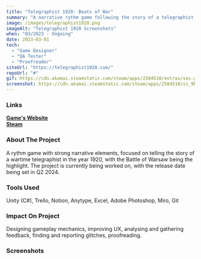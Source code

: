 ```yaml
---
title: "Telegraphist 1920: Beats of War"
summary: "A narrative rythm game following the story of a telegraphist during the Battle of Warsaw."
image: /images/telegraphist1920.png
imageAlt: "Telegraphist 1920 Screenshots"
when: "03/2023 - Ongoing"
date: 2023-03-01
tech:
  - "Game Designer"
  - "QA Tester"
  - "Proofreader"
siteUrl: "https://telegraphist1920.com/"
repoUrl: "#"
gif: https://cdn.akamai.steamstatic.com/steam/apps/2584510/extras/sos.gif?t=1702734595
screenshot: https://cdn.akamai.steamstatic.com/steam/apps/2584510/ss_9bfa44db88130dbf069b0de2fdf98b77c6842cfd.1920x1080.jpg?t=1702734595
---
```

### Links

**[Game's Website](https://telegraphist1920.com)**  
**[Steam](https://store.steampowered.com/app/2584510/Telegraphist_1920_Beats_of_War)**

### About The Project

A rythm game with strong narrative elements, focused on telling the story of a wartime telegraphist in the year 1920, with the Battle of Warsaw being the highlight. The project is currently being worked on, with the release date being set in Q2 2024.

### Tools Used

Unity (C#), Trello, Notion, Anytype, Excel, Adobe Photoshop, Miro, Git

### Impact On Project

Designing gameplay mechanics, improving UX, analysing and gathering feedback, finding and reporting glitches, proofreading.

### Screenshots

